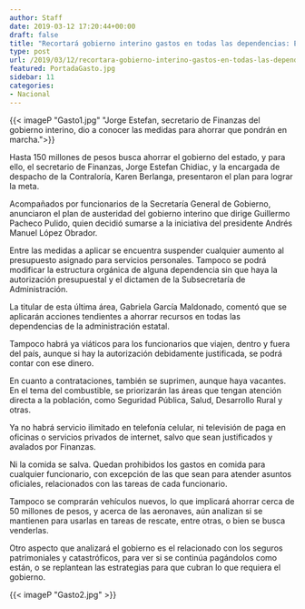 ```yaml
---
author: Staff
date: 2019-03-12 17:20:44+00:00
draft: false
title: "Recortará gobierno interino gastos en todas las dependencias: Estefan"
type: post
url: /2019/03/12/recortara-gobierno-interino-gastos-en-todas-las-dependencias-estefan/
featured: PortadaGasto.jpg
sidebar: 11
categories:
- Nacional
---
```


{{< imageP "Gasto1.jpg" "Jorge Estefan, secretario de Finanzas del gobierno interino, dio a conocer las medidas para ahorrar que pondrán en marcha.">}}

Hasta 150 millones de pesos busca ahorrar el gobierno del estado, y para ello, el secretario de Finanzas, Jorge Estefan Chidiac, y la encargada de despacho de la Contraloría, Karen Berlanga, presentaron el plan para lograr la meta.

Acompañados por funcionarios de la Secretaría General de Gobierno, anunciaron el plan de austeridad del gobierno interino que dirige Guillermo Pacheco Pulido, quien decidió sumarse a la iniciativa del presidente Andrés Manuel López Obrador.

Entre las medidas a aplicar se encuentra suspender cualquier aumento al presupuesto asignado para servicios personales. Tampoco se podrá modificar la estructura orgánica de alguna dependencia sin que haya la autorización presupuestal y el dictamen de la Subsecretaría de Administración.

La titular de esta última área, Gabriela García Maldonado, comentó que se aplicarán acciones tendientes a ahorrar recursos en todas las dependencias de la administración estatal.

Tampoco habrá ya viáticos para los funcionarios que viajen, dentro y fuera del país, aunque si hay la autorización debidamente justificada, se podrá contar con ese dinero.

En cuanto a contrataciones, también se suprimen, aunque haya vacantes. En el tema del combustible, se priorizarán las áreas que tengan atención directa a la población, como Seguridad Pública, Salud, Desarrollo Rural y otras.

Ya no habrá servicio ilimitado en telefonía celular, ni televisión de paga en oficinas o servicios privados de internet, salvo que sean justificados y avalados por Finanzas.

Ni la comida se salva. Quedan prohibidos los gastos en comida para cualquier funcionario, con excepción de las que sean para atender asuntos oficiales, relacionados con las tareas de cada funcionario.

Tampoco se comprarán vehículos nuevos, lo que implicará ahorrar cerca de 50 millones de pesos, y acerca de las aeronaves, aún analizan si se mantienen para usarlas en tareas de rescate, entre otras, o bien se busca venderlas.

Otro aspecto que analizará el gobierno es el relacionado con los seguros patrimoniales y catastróficos, para ver si se continúa pagándolos como están, o se replantean las estrategias para que cubran lo que requiera el gobierno.

{{< imageP "Gasto2.jpg" >}}
